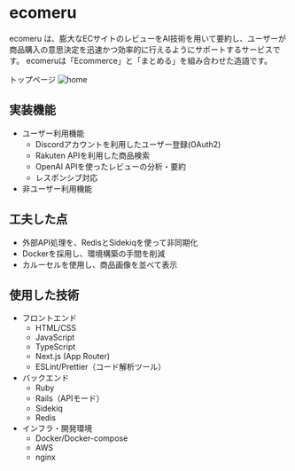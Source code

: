 # ecomeru
ecomeru は、膨大なECサイトのレビューをAI技術を用いて要約し、ユーザーが商品購入の意思決定を迅速かつ効率的に行えるようにサポートするサービスです。
ecomeruは「Ecommerce」と「まとめる」を組み合わせた造語です。

トップページ
![home](https://github.com/user-attachments/assets/9bfd8a31-431d-4b39-89f1-5f8fae3eea90)

## 実装機能
- ユーザー利用機能
  - Discordアカウントを利用したユーザー登録(OAuth2)
  - Rakuten APIを利用した商品検索
  - OpenAI APIを使ったレビューの分析・要約
  - レスポンシブ対応
- 非ユーザー利用機能

## 工夫した点
- 外部API処理を、RedisとSidekiqを使って非同期化
- Dockerを採用し、環境構築の手間を削減
- カルーセルを使用し、商品画像を並べて表示

## 使用した技術
- フロントエンド
  - HTML/CSS
  - JavaScript
  - TypeScript
  - Next.js (App Router)
  - ESLint/Prettier（コード解析ツール）
- バックエンド
  - Ruby
  - Rails（APIモード）
  - Sidekiq
  - Redis
- インフラ・開発環境
  - Docker/Docker-compose
  - AWS
  - nginx
